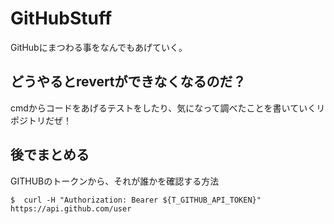 # GitHubStuff
GitHubにまつわる事をなんでもあげていく。  

## どうやるとrevertができなくなるのだ？
cmdからコードをあげるテストをしたり、気になって調べたことを書いていくリポジトリだぜ！


## 後でまとめる
GITHUBのトークンから、それが誰かを確認する方法

```
$  curl -H "Authorization: Bearer ${T_GITHUB_API_TOKEN}" https://api.github.com/user
```
